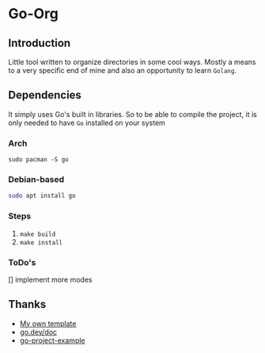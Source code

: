 # Go-Org
## Introduction
Little tool written to organize directories in some cool ways. Mostly a means to a very specific end of mine and also an opportunity to learn `Golang`.

## Dependencies
It simply uses Go's built in libraries. So to be able to compile the project, it is only needed to have `Go` installed on your system
### Arch
```
sudo pacman -S go
```

### Debian-based
```sh
sudo apt install go
```

### Steps
1. `make build`
2. `make install`

### ToDo's
[] implement more modes

## Thanks

- [My own template](https://github.com/duclos-cavalcanti/go-project-template)
- [go.dev/doc](https://go.dev/doc/)
- [go-project-example](https://github.com/albertwidi/go-project-example)
